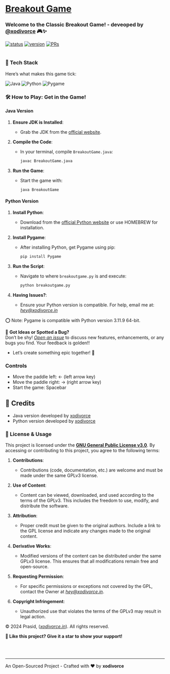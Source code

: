 # [Breakout Game](https://en.wikipedia.org/wiki/Breakout_(video_game))

### Welcome to the Classic Breakout Game! - deveoped by [@xodivorce](https://instagram.com/xodivorce) 🎮✨
[![status](https://img.shields.io/badge/status-active-brightgreen.svg?style=flat)](https://github.com/xodivorce/Breakout-game)
[![version](https://img.shields.io/badge/version-v1.3.4-yellow.svg?style=flat)](https://github.com/xodivorce/Breakout-game)
[![PRs](https://img.shields.io/badge/PRs-welcome-blue.svg?style=flat)](https://github.com/xodivorce/Breakout-game)
<br></br>

### 📌 Tech Stack

Here’s what makes this game tick:

![Java](https://img.shields.io/badge/Java-%23F7DF1E.svg?style=for-the-badge&logo=java&logoColor=white)
![Python](https://img.shields.io/badge/Python-%2314354C.svg?style=for-the-badge&logo=python&logoColor=white)
![Pygame](https://img.shields.io/badge/Pygame-%2338503D.svg?style=for-the-badge&logo=pygame&logoColor=white)

### 🛠️ How to Play: Get in the Game!

#### Java Version

1. **Ensure JDK is Installed**:
   - Grab the JDK from the [official website](https://www.oracle.com/java/technologies/javase-jdk11-downloads.html).

2. **Compile the Code**:
   - In your terminal, compile `BreakoutGame.java`:
     ```bash
     javac BreakoutGame.java
     ```

3. **Run the Game**:
   - Start the game with:
     ```bash
     java BreakoutGame
     ```

#### Python Version

1. **Install Python**:
   - Download from the [official Python website](https://www.python.org/downloads/) or use HOMEBREW for installation.

2. **Install Pygame**:
   - After installing Python, get Pygame using pip:
     ```bash
     pip install Pygame
     ```

3. **Run the Script**:
   - Navigate to where `breakoutgame.py` is and execute:
     ```bash
     python breakoutgame.py
     ```

4. **Having Issues?**:
   - Ensure your Python version is compatible. For help, email me at:
     *hey@xodivorce.in*

⭕ Note: Pygame is compatible with Python version 3.11.9 64-bit.

🚀 **Got Ideas or Spotted a Bug?**  
Don’t be shy! [*Open an issue*](https://github.com/xodivorce/Breakout-game/issues) to discuss new features, enhancements, or any bugs you find. Your feedback is golden!!

- Let’s create something epic together! 🌟

### Controls

- Move the paddle left: ← (left arrow key)
- Move the paddle right: → (right arrow key)
- Start the game: Spacebar

## 🌟 Credits

- Java version developed by [xodivorce](https://github.com/xodivorce)
- Python version developed by [xodivorce](https://github.com/xodivorce)

### 📝 License & Usage

This project is licensed under the [**GNU General Public License v3.0**](LICENSE). By accessing or contributing to this project, you agree to the following terms:

1. **Contributions**:
   - Contributions (code, documentation, etc.) are welcome and must be made under the same GPLv3 license.

2. **Use of Content**:
   - Content can be viewed, downloaded, and used according to the terms of the GPLv3. This includes the freedom to use, modify, and distribute the software.

3. **Attribution**:
   - Proper credit must be given to the original authors. Include a link to the GPL license and indicate any changes made to the original content.

4. **Derivative Works**:
   - Modified versions of the content can be distributed under the same GPLv3 license. This ensures that all modifications remain free and open-source.

5. **Requesting Permission**:
   - For specific permissions or exceptions not covered by the GPL, contact the Owner at *hey@xodivorce.in*.

6. **Copyright Infringement**:
   - Unauthorized use that violates the terms of the GPLv3 may result in legal action.

© 2024 Prasid, ([*xodivorce.in*](https://www.xodivorce.in)). All rights reserved.

**🌟 Like this project? Give it a star to show your support!**

<br></br>

****

An Open-Sourced Project - Crafted with ❤️ by **xodivorce**
